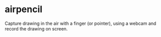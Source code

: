 # airpencil
Capture drawing in the air with a finger (or pointer), using a webcam and record the drawing on screen.
